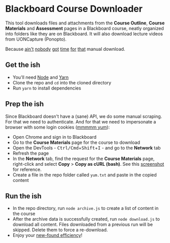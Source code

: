 # Blackboard Course Downloader

This tool downloads files and attachments from the **Course Outline**, **Course Materials** and **Assessment** pages in a Blackboard course, neatly organized into folders like they are on Blackboard. It will also download lecture videos from UONCapture (Ponopto).

Because [ain't](https://media.giphy.com/media/10PcMWwtZSYk2k/giphy.gif) [nobody](https://media.giphy.com/media/rX9dPaJHRJt7i/giphy.gif) [got](https://media.giphy.com/media/xT4uQdmP1oK1847R3G/giphy.gif) [time](https://media.giphy.com/media/3ov9jPDMzHPjTklNKw/giphy.gif) [for](https://media.giphy.com/media/xUPGcvWUuhxaQQMme4/giphy.gif) [that](https://media.giphy.com/media/yhKH6Qx7a330c/giphy.gif) manual download.

## Get the ish

- You'll need [Node](https://nodejs.org/en/) and [Yarn](https://yarnpkg.com/lang/en/)
- Clone the repo and `cd` into the cloned directory
- Run `yarn` to install dependencies

## Prep the ish

Since Blackboard doesn't have a (sane) API, we do some manual scraping. For that we need to authenticate. And for that we need to impersonate a browser with some login cookies ([mmmmm yum](https://media.giphy.com/media/Zk9mW5OmXTz9e/giphy.gif)):

- Open Chrome and sign in to Blackboard
- Go to the **Course Materials** page for the course to download
- Open the DevTools - <kbd>Ctrl/Cmd</kbd>+<kbd>Shift</kbd>+<kbd>I</kbd> - and go to the **Network** tab
- Refresh the page
- In the **Network** tab, find the request for the **Course Materials** page, right-click and select **Copy** > **Copy as cURL (bash)**. See this [screenshot](screenshot.jpg?raw=true) for reference.
- Create a file in the repo folder called `yum.txt` and paste in the copied content

## Run the ish

- In the repo directory, run `node archive.js` to create a list of content in the course
- After the archive data is successfully created, run `node download.js` to download all content. Files downloaded from a previous run will be skipped. Delete them to force a re-download.
- Enjoy your [new-found efficiency](http://giphygifs.s3.amazonaws.com/media/DK3nPt4gDanRK/giphy.gif)!
